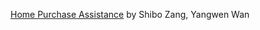 [Home Purchase Assistance](https://github.com/AaronZang/ORIE4741-Home-Purchase-Assistance) by Shibo Zang, Yangwen Wan
